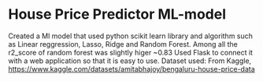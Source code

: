 # House Price Predictor ML-model
Created a Ml model that used python scikit learn library and algorithm such as Linear reggression, Lasso, Ridge and Random Forest.
Among all the r2_score of random forest was slightly higer ~0.83
Used Flask to connect it with a web application so that it is easy to use.
Dataset used: From Kaggle, https://www.kaggle.com/datasets/amitabhajoy/bengaluru-house-price-data
